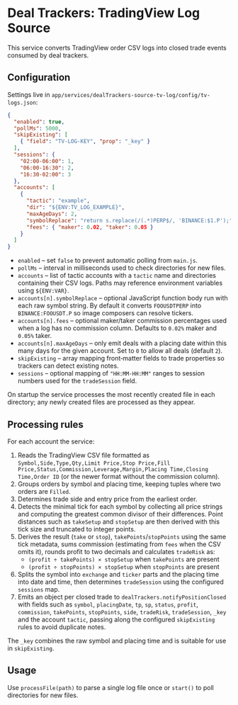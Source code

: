 # Deal Trackers: TradingView Log Source

This service converts TradingView order CSV logs into closed trade events consumed by deal trackers.

## Configuration

Settings live in `app/services/dealTrackers-source-tv-log/config/tv-logs.json`:

```json
{
  "enabled": true,
  "pollMs": 5000,
  "skipExisting": [
    { "field": "TV-LOG-KEY", "prop": "_key" }
  ],
  "sessions": {
    "02:00-06:00": 1,
    "06:00-16:30": 2,
    "16:30-02:00": 3
  },
  "accounts": [
    {
      "tactic": "example",
      "dir": "${ENV:TV_LOG_EXAMPLE}",
      "maxAgeDays": 2,
      "symbolReplace": "return s.replace(/(.*)PERP$/, 'BINANCE:$1.P');",
      "fees": { "maker": 0.02, "taker": 0.05 }
    }
  ]
}
```

- `enabled` – set `false` to prevent automatic polling from `main.js`.
- `pollMs` – interval in milliseconds used to check directories for new files.
- `accounts` – list of tactic accounts with a `tactic` name and directories containing their CSV logs. Paths may reference environment variables using `${ENV:VAR}`.
- `accounts[n].symbolReplace` – optional JavaScript function body run with each raw symbol string. By default it converts `FOOUSDTPERP` into `BINANCE:FOOUSDT.P` so image composers can resolve tickers.
- `accounts[n].fees` – optional maker/taker commission percentages used when a log has no commission column. Defaults to `0.02%` maker and `0.05%` taker.
- `accounts[n].maxAgeDays` – only emit deals with a placing date within this many days for the given account. Set to `0` to allow all deals (default `2`).
- `skipExisting` – array mapping front‑matter fields to trade properties so trackers can detect existing notes.
- `sessions` – optional mapping of `"HH:MM-HH:MM"` ranges to session numbers used for the `tradeSession` field.

On startup the service processes the most recently created file in each directory; any newly created files are processed as they appear.

## Processing rules

For each account the service:

1. Reads the TradingView CSV file formatted as `Symbol,Side,Type,Qty,Limit Price,Stop Price,Fill Price,Status,Commission,Leverage,Margin,Placing Time,Closing Time,Order ID` (or the newer format without the commission column).
2. Groups orders by symbol and placing time, keeping tuples where two orders are `Filled`.
3. Determines trade side and entry price from the earliest order.
4. Detects the minimal tick for each symbol by collecting all price strings and computing the greatest common divisor of their differences. Point distances such as `takeSetup` and `stopSetup` are then derived with this tick size and truncated to integer points.
5. Derives the result (`take` or `stop`), `takePoints`/`stopPoints` using the same tick metadata, sums commission (estimating from `fees` when the CSV omits it), rounds profit to two decimals and calculates `tradeRisk` as:
   - `(profit ÷ takePoints) × stopSetup` when `takePoints` are present
   - `(profit ÷ stopPoints) × stopSetup` when `stopPoints` are present
6. Splits the symbol into `exchange` and `ticker` parts and the placing time into date and time, then determines `tradeSession` using the configured `sessions` map.
7. Emits an object per closed trade to `dealTrackers.notifyPositionClosed` with fields such as `symbol`, `placingDate`, `tp`, `sp`, `status`, `profit`, `commission`, `takePoints`, `stopPoints`, `side`, `tradeRisk`, `tradeSession`, `_key` and the account `tactic`, passing along the configured `skipExisting` rules to avoid duplicate notes.

The `_key` combines the raw symbol and placing time and is suitable for use in `skipExisting`.

## Usage

Use `processFile(path)` to parse a single log file once or `start()` to poll directories for new files.
